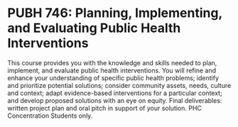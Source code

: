# PUBH 746: Planning, Implementing, and Evaluating Public Health Interventions

This course provides you with the knowledge and skills needed to plan, implement, and evaluate public health interventions. You will refine and enhance your understanding of specific public health problems; identify and prioritize potential solutions; consider community assets, needs, culture and context; adapt evidence-based interventions for a particular context; and develop proposed solutions with an eye on equity. Final deliverables: written project plan and oral pitch in support of your solution. PHC Concentration Students only.